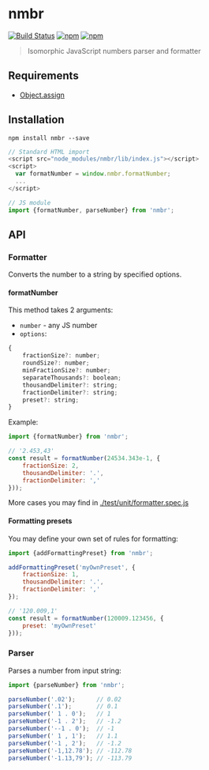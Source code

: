 # nmbr
[![Build Status](https://secure.travis-ci.org/webschik/nmbr.png?branch=master)](https://travis-ci.org/webschik/nmbr)
[![npm](https://img.shields.io/npm/dm/nmbr.svg)](https://www.npmjs.com/package/nmbr)
[![npm](https://img.shields.io/npm/l/nmbr.svg)](https://www.npmjs.com/package/nmbr)

> Isomorphic JavaScript numbers parser and formatter

## Requirements
* [Object.assign]()

## Installation
```shell
npm install nmbr --save
```

```js
// Standard HTML import
<script src="node_modules/nmbr/lib/index.js"></script>
<script>
  var formatNumber = window.nmbr.formatNumber;
  ...
</script>

// JS module
import {formatNumber, parseNumber} from 'nmbr';
```

## API
### Formatter
Converts the number to a string by specified options.

#### formatNumber
This method takes 2 arguments:
* `number` - any JS number
* `options`:
```js
{
    fractionSize?: number;
    roundSize?: number;
    minFractionSize?: number;
    separateThousands?: boolean;
    thousandDelimiter?: string;
    fractionDelimiter?: string;
    preset?: string;
}
```

Example:
```js
import {formatNumber} from 'nmbr';

// '2.453,43'
const result = formatNumber(24534.343e-1, {
    fractionSize: 2,
    thousandDelimiter: '.',
    fractionDelimiter: ','
}));
```

More cases you may find in [./test/unit/formatter.spec.js](test/unit/formatter.spec.js)

#### Formatting presets
You may define your own set of rules for formatting:

```js
import {addFormattingPreset} from 'nmbr';

addFormattingPreset('myOwnPreset', {
    fractionSize: 1,
    thousandDelimiter: '.',
    fractionDelimiter: ','
});

// '120.009,1'
const result = formatNumber(120009.123456, {
    preset: 'myOwnPreset'
}));
```

### Parser
Parses a number from input string:

```js
import {parseNumber} from 'nmbr';

parseNumber('.02');      // 0.02
parseNumber('.1');       // 0.1
parseNumber(' 1 . 0');   // 1
parseNumber('-1 . 2');   // -1.2
parseNumber('--1 . 0');  // -1
parseNumber(' 1 , 1');   // 1.1
parseNumber('-1 , 2');   // -1.2
parseNumber('-1,12.78'); // -112.78
parseNumber('-1.13,79'); // -113.79
```
